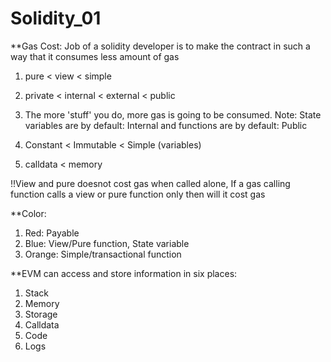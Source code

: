 # Solidity_01

**Gas Cost: 
Job of a solidity developer is to make the contract in such a way that it consumes less amount of gas
1. pure < view < simple

2. private < internal < external < public

3. The more 'stuff' you do, more gas is going to be consumed.
Note: State variables are by default: Internal
and functions are by default: Public

4. Constant < Immutable < Simple (variables)

5. calldata < memory 

!!View and pure doesnot cost gas when called alone, If a gas calling function calls a view
or pure function only then will it cost gas

**Color:
1. Red: Payable
2. Blue: View/Pure function, State variable
3. Orange: Simple/transactional function


**EVM can access and store information in six places:
1. Stack
2. Memory
3. Storage
4. Calldata
5. Code
6. Logs
